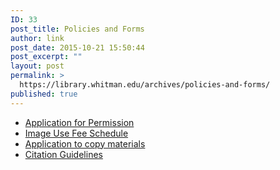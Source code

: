 ```yaml
---
ID: 33
post_title: Policies and Forms
author: link
post_date: 2015-10-21 15:50:44
post_excerpt: ""
layout: post
permalink: >
  https://library.whitman.edu/archives/policies-and-forms/
published: true
---
```

<ul class="collection">
	<li class="collection-item"><a href="https://drive.google.com/open?id=0B8I_sbEd1eE6ektMVFJweVYyMTg">Application for Permission </a></li>
	<li class="collection-item"><a href="https://drive.google.com/open?id=0B8I_sbEd1eE6d2duUFVpM3FHQWc">Image Use Fee Schedule</a></li>
	<li class="collection-item"><a href="https://drive.google.com/open?id=0B8I_sbEd1eE6Mk1renYzVmJ5dWc">Application to copy materials</a></li>
	<li class="collection-item"><a href="https://drive.google.com/open?id=0B8I_sbEd1eE6TDRMSDVvYnVZc00">Citation Guidelines</a></li>
</ul>